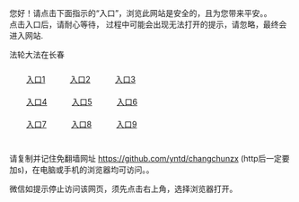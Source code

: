 您好！请点击下面指示的“入口”，浏览此网站是安全的，且为您带来平安。。 <br/>
点击入口后，请耐心等待， 过程中可能会出现无法打开的提示，请忽略，最终会进入网站. </br>

法轮大法在长春<br/>
<div style="padding:10px"><a style="margin:20px" target="_blank" href="https://d24c4rqb5poz89.cloudfront.net/2Qpsp?neewwmg" id="ccLink1" rel="nofollow">入口1</a> <a target="_blank" style="margin:20px" href="https://d8apvm8bj8cim.cloudfront.net/2Qpsp?ghmqjwu" id="ccLink2" rel="nofollow">入口2</a> <a style="margin:20px" target="_blank" href="https://d27mnyjamvdhbg.cloudfront.net/2Qpsp?prfwfan" id="ccLink3" rel="nofollow">入口3</a></div>

<div style="padding:10px" ><a style="margin:20px" target="_blank" href="https://d24c4rqb5poz89.cloudfront.net/2Qpsp?neewwmg" id="ccLink4" rel="nofollow">入口4</a> <a style="margin:20px" href="https://d8apvm8bj8cim.cloudfront.net/2Qpsp?ghmqjwu" target="_blank" id="ccLink5" rel="nofollow">入口5</a> <a style="margin:20px" href="https://d27mnyjamvdhbg.cloudfront.net/2Qpsp?prfwfan" target="_blank" id="ccLink6" rel="nofollow">入口6</a></div>

<div style="padding:10px"><a style="margin:20px" target="_blank" href="https://d24c4rqb5poz89.cloudfront.net/2Qpsp?neewwmg" id="ccLink7" rel="nofollow">入口7</a> <a style="margin:20px" href="https://d8apvm8bj8cim.cloudfront.net/2Qpsp?ghmqjwu" target="_blank" id="ccLink8" rel="nofollow">入口8</a> <a style="margin:20px" target="_blank" href="https://d27mnyjamvdhbg.cloudfront.net/2Qpsp?prfwfan" id="ccLink9" rel="nofollow">入口9</a></div>

<br/>



请复制并记住免翻墙网址 https://github.com/yntd/changchunzx (http后一定要加s)，在电脑或手机的浏览器均可访问。。<br/>

微信如提示停止访问该网页，须先点击右上角，选择浏览器打开。
